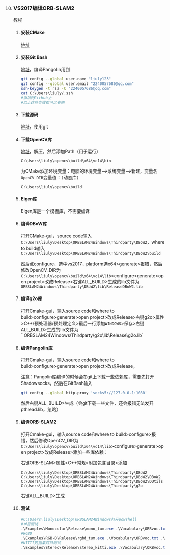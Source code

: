 10. ### VS2017编译ORB-SLAM2

    [教程](https://blog.csdn.net/o_ha_yo_yepeng/article/details/80070314)
    
    1. #### 安装CMake
    
       [地址](https://cmake.org/download/)
    
    2. #### 安装Git Bash

       [地址](https://gitforwindows.org/)，编译Pangolin用到
    
       ```sh
       git config --global user.name "liuly123"
       git config --global user.email "2240057686@qq.com"
       ssh-keygen -t rsa -C "2240057686@qq.com"
       cat C:\Users\liuly/.ssh
       #添加到GitHub上
       #以上这些步骤都可以省略
       ```
    
    3. #### 下载源码
    
       [地址](https://github.com/phdsky/ORBSLAM24Windows)，使用git
    
    4. #### 下载OpenCV库
    
       [地址](https://sourceforge.net/projects/opencvlibrary/files/opencv-win/2.4.13/)，解压，然后添加Path（用于运行）
    
       ```
       C:\Users\liuly\opencv\build\x64\vc14\bin
       ```
    
       为CMake添加环境变量：电脑的环境变量——>系统变量——>新建，变量名`OpenCV_DIR`变量值：（动态库）
    
       ```
       C:\Users\liuly\opencv\build
       ```
    
    5. #### Eigen库
    
       Eigen库是一个模板库，不需要编译
    
    6. #### 编译DBoW库
    
       打开CMake-gui，source code输入`C:\Users\liuly\Desktop\ORBSLAM24Windows\Thirdparty\DBoW2`，where to build输入`C:\Users\liuly\Desktop\ORBSLAM24Windows\Thirdparty\DBoW2\build`
    
       然后点configure，选中vs2017，platform选x64>generate>报错，然后修改OpenCV_DIR为`C:\Users\liuly\opencv\build\x64\vc14\lib`>configure>generate>open project>改成Release>右键ALL_BUILD>生成的lib文件为`ORBSLAM24Windows\Thirdparty\DBoW2\lib\ReleaseDBoW2.lib`
    
    7. #### 编译g2o库
    
       打开Cmake-gui，输入source code和where to build>configure>generate>open project>改成Release>右键g2o>属性>C++/预处理器/预处理定义>最后一行添加`WINDOWS`>保存>右键ALL_BUILD>生成的lib文件为``ORBSLAM24Windows\Thirdparty\g2o\lib\Release\g2o.lib`
    
    8. #### 编译Pangolin库
    
       打开Cmake-gui，输入source code和where to build>configure>generate>open project>改成Release。
    
       注意：Pangolin库编译的时候会在git上下载一些依赖库，需要先打开Shadowsocks，然后在GitBash输入
    
       ```sh
       git config --global http.proxy 'socks5://127.0.0.1:1080'
       ```
    
       然后右键ALL_BUILD>生成（会git下载一些文件，还会报错无法发开pthread.lib，忽略）
    
    9. #### 编译ORB-SLAM2
    
       打开Cmake-gui，输入source code和where to build>configure>报错，然后修改OpenCV_DIR为`C:\Users\liuly\opencv\build\x64\vc14\lib`>configure>generate>open project>改成Release>添加一些库依赖：
    
       右键ORB-SLAM>属性>C++常规>附加包含目录>添加
    
       ```
       C:\Users\liuly\Desktop\ORBSLAM24Windows\Thirdparty\DBoW2
       C:\Users\liuly\Desktop\ORBSLAM24Windows\Thirdparty\DBoW2\DBoW2
       C:\Users\liuly\Desktop\ORBSLAM24Windows\Thirdparty\DBoW2\DUtils
       C:\Users\liuly\Desktop\ORBSLAM24Windows\Thirdparty\g2o
       ```
    
       右键ALL_BUILD>生成
    
    10. #### 测试
    
        ```powershell
        #C:\Users\liuly\Desktop\ORBSLAM24Windows打开powshell
        #单目测试
        .\Examples\Monocular\Release\mono_tum.exe .\Vocabulary\ORBvoc.txt .\Examples\Monocular\TUM1.yaml D:\SLAM\dataset\TUM_RGB-D\rgbd_dataset_freiburg1_xyz
        #RGBD
        .\Examples\RGB-D\Release\rgbd_tum.exe .\Vocabulary\ORBvoc.txt .\Examples\RGB-D\TUM1.yaml D:\SLAM\dataset\TUM_RGB-D\rgbd_dataset_freiburg1_room D:\SLAM\dataset\TUM_RGB-D\rgbd_dataset_freiburg1_room\associate.txt
        #KITTI数据集双目测试
        .\Examples\Stereo\Release\stereo_kitti.exe .\Vocabulary\ORBvoc.txt .\Examples\Stereo\KITTI00-02.yaml D:\SLAM\dataset\data_odometry_gray/00
        ```
    
        
